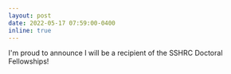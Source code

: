 ```yaml
---
layout: post
date: 2022-05-17 07:59:00-0400
inline: true
---
```


I'm proud to announce I will be a recipient of the SSHRC Doctoral Fellowships!
